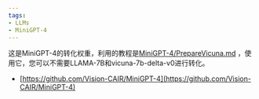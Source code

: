 ```yaml
---
tags:
- LLMs
- MiniGPT-4
---
```


这是MiniGPT-4的转化权重，利用的教程是[MiniGPT-4/PrepareVicuna.md](https://github.com/Vision-CAIR/MiniGPT-4/blob/main/PrepareVicuna.md) ，使用它，您可以不需要LLAMA-7B和vicuna-7b-delta-v0进行转化。

- [https://github.com/Vision-CAIR/MiniGPT-4](https://github.com/Vision-CAIR/MiniGPT-4)